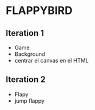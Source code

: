 # FLAPPYBIRD

## Iteration 1

- Game
- Background
- centrar el canvas en el HTML


## Iteration 2

- Flapy
- jump flappy
